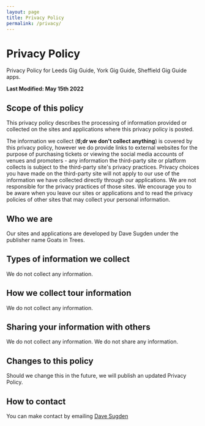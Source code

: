 ```yaml
---
layout: page
title: Privacy Policy
permalink: /privacy/
---
```


# Privacy Policy

Privacy Policy for Leeds Gig Guide, York Gig Guide, Sheffield Gig Guide apps.

**Last Modified: May 15th 2022**

## Scope of this policy

This privacy policy describes the processing of information provided or collected on the sites and applications where this privacy policy is posted.

The information we collect (**tl;dr we don't collect anything**) is covered by this privacy policy, however we do provide links to external websites for the purpose of purchasing tickets or viewing the social media accounts of venues and promoters - any information the third-party site or platform collects is subject to the third-party site's privacy practices. Privacy choices you have made on the third-party site will not apply to our use of the information we have collected directly through our applications. We are not responsible for the privacy practices of those sites. We encourage you to be aware when you leave our sites or applications and to read the privacy policies of other sites that may collect your personal information.

## Who we are

Our sites and applications are developed by Dave Sugden under the publisher name Goats in Trees.

## Types of information we collect

We do not collect any information.

## How we collect tour information

We do not collect any information.

## Sharing your information with others

We do not collect any information.  We do not share any information.

## Changes to this policy

Should we change this in the future, we will publish an updated Privacy Policy.

## How to contact

You can make contact by emailing [Dave Sugden](mailto:davelms@gmail.com)
